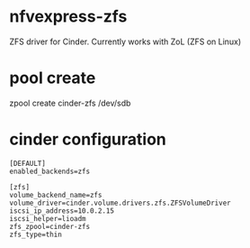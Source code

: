 # nfvexpress-zfs
ZFS driver for Cinder. Currently works with ZoL (ZFS on Linux)

# pool create
zpool create cinder-zfs /dev/sdb 

# cinder configuration
```
[DEFAULT]
enabled_backends=zfs

[zfs]
volume_backend_name=zfs
volume_driver=cinder.volume.drivers.zfs.ZFSVolumeDriver
iscsi_ip_address=10.0.2.15
iscsi_helper=lioadm
zfs_zpool=cinder-zfs
zfs_type=thin
```

